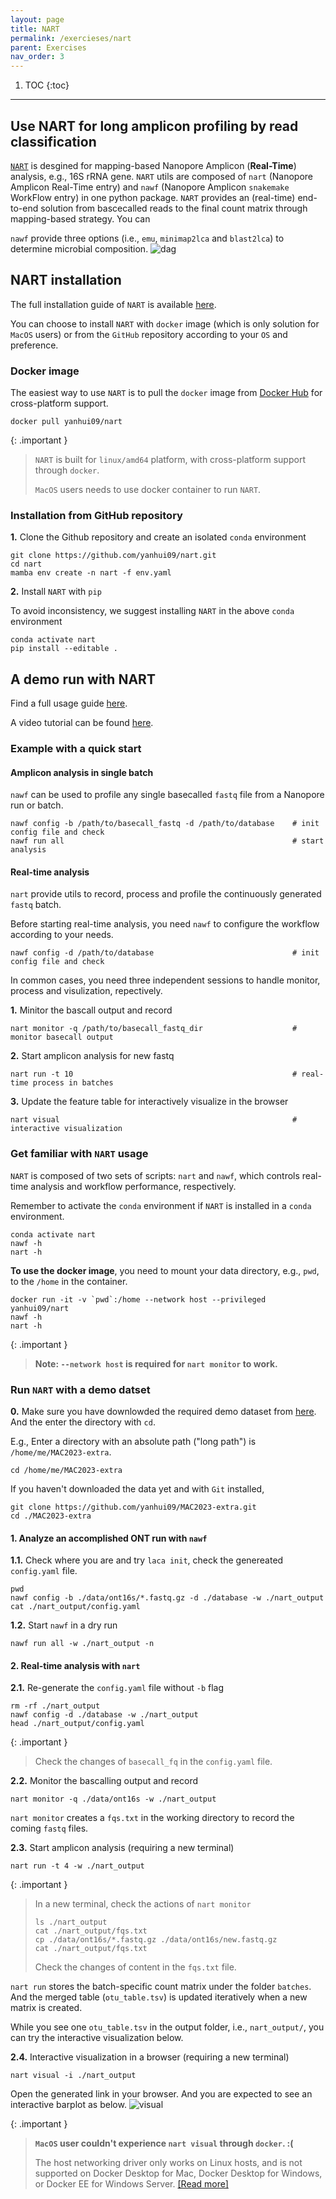 ```yaml
---
layout: page
title: NART
permalink: /exercieses/nart
parent: Exercises
nav_order: 3
---
```


1. TOC
{:toc}

---

## Use **NART** for long amplicon profiling by read classification

[`NART`](https://github.com/yanhui09/nart) is desgined for mapping-based Nanopore Amplicon (**Real-Time**) analysis, e.g., 16S rRNA gene.
`NART` utils are composed of `nart` (Nanopore Amplicon Real-Time entry) and `nawf` (Nanopore Amplicon `snakemake` WorkFlow entry) in one python package.
`NART` provides an (real-time) end-to-end solution from bascecalled reads to the final count matrix through mapping-based strategy. You can 

`nawf` provide three options (i.e., `emu`, `minimap2lca` and `blast2lca`) to determine microbial composition.
![dag](./assets/02_nart/dag.png)

## **NART** installation

The full installation guide of `NART` is available [here](https://github.com/yanhui09/nart).

You can choose to install `NART` with `docker` image (which is only solution for `MacOS` users) or from the `GitHub` repository according to your `OS` and preference.

### Docker image

The easiest way to use `NART` is to pull the `docker` image from [Docker Hub](https://hub.docker.com/r/yanhui09/nart) for cross-platform support.
```
docker pull yanhui09/nart
```

{: .important }
> `NART` is built for `linux/amd64` platform, with cross-platform support through `docker`. 
>
> `MacOS` users needs to use docker container to run `NART`.

### Installation from GitHub repository

**1.** Clone the Github repository and create an isolated `conda` environment
```
git clone https://github.com/yanhui09/nart.git
cd nart
mamba env create -n nart -f env.yaml 
```

**2.** Install `NART` with `pip`
      
To avoid inconsistency, we suggest installing `NART` in the above `conda` environment
```
conda activate nart
pip install --editable .
```

## A demo run with **NART**

Find a full usage guide [here](https://github.com/yanhui09/nart#usage).

A video tutorial can be found [here](https://www.youtube.com/watch?v=TkdJGLOscPg).

### Example with a quick start
#### **Amplicon analysis in single batch**
`nawf` can be used to profile any single basecalled `fastq` file from a Nanopore run or batch.
```
nawf config -b /path/to/basecall_fastq -d /path/to/database    # init config file and check
nawf run all                                                   # start analysis
```

#### **Real-time analysis**
`nart` provide utils to record, process and profile the continuously generated `fastq` batch.

Before starting real-time analysis, you need `nawf` to configure the workflow according to your needs. 
```
nawf config -d /path/to/database                               # init config file and check
```

In common cases, you need three independent sessions to handle monitor, process and visulization, repectively.

**1.** Minitor the bascall output and record
```
nart monitor -q /path/to/basecall_fastq_dir                    # monitor basecall output
```
**2.** Start amplicon analysis for new fastq
```
nart run -t 10                                                 # real-time process in batches
```
**3.** Update the feature table for interactively visualize in the browser
```
nart visual                                                    # interactive visualization
```

### Get familiar with `NART` usage

`NART` is composed of two sets of scripts: `nart` and `nawf`, which controls real-time analysis and workflow performance, respectively.

Remember to activate the `conda` environment if `NART` is installed in a `conda` environment.
```
conda activate nart
nawf -h
nart -h
```

**To use the docker image**, you need to mount your data directory, e.g., `pwd`, to the  `/home` in the container.
```
docker run -it -v `pwd`:/home --network host --privileged yanhui09/nart
nawf -h
nart -h
```

{: .important }
> **Note: `--network host` is required for `nart monitor` to work.**

### Run `NART` with a demo datset

**0.** Make sure you have downlowded the required demo dataset from [here](https://github.com/yanhui09/MAC2023-extra). And the enter the directory with `cd`. 

E.g., Enter a directory with an absolute path ("long path") is `/home/me/MAC2023-extra`.
```
cd /home/me/MAC2023-extra
```

If you haven't downloaded the data yet and with `Git` installed,

```
git clone https://github.com/yanhui09/MAC2023-extra.git
cd ./MAC2023-extra 
```

#### **1. Analyze an accomplished ONT run with `nawf`**

**1.1.** Check where you are and try `laca init`, check the genereated `config.yaml` file.
```
pwd
nawf config -b ./data/ont16s/*.fastq.gz -d ./database -w ./nart_output
cat ./nart_output/config.yaml
```

**1.2.** Start `nawf` in a dry run 
```
nawf run all -w ./nart_output -n
```

#### **2. Real-time analysis with `nart`**

**2.1.** Re-generate the `config.yaml` file without `-b` flag
```
rm -rf ./nart_output
nawf config -d ./database -w ./nart_output
head ./nart_output/config.yaml
```

{: .important }
> Check the changes of `basecall_fq` in the `config.yaml` file. 

**2.2.** Monitor the bascalling output and record
``` 
nart monitor -q ./data/ont16s -w ./nart_output
```

`nart monitor` creates a `fqs.txt` in the working directory to record the coming `fastq` files.

**2.3.** Start amplicon analysis (requiring a new terminal)
```
nart run -t 4 -w ./nart_output
```

{: .important }
> In a new terminal, check the actions of `nart monitor`
> ```
> ls ./nart_output
> cat ./nart_output/fqs.txt
> cp ./data/ont16s/*.fastq.gz ./data/ont16s/new.fastq.gz
> cat ./nart_output/fqs.txt
> ```
> 
> Check the changes of content in the `fqs.txt` file. 
 
`nart run` stores the batch-specific count matrix under the folder `batches`. 
And the merged table (`otu_table.tsv`) is updated iteratively when a new matrix is created.

While you see one `otu_table.tsv` in the output folder, i.e., `nart_output/`,
you can try the interactive visualization below.

**2.4.** Interactive visualization in a browser (requiring a new terminal)
```
nart visual -i ./nart_output
```

Open the generated link in your browser. And you are expected to see an interactive barplot as below.
![visual](./assets/02_nart/visual.png)

{: .important }
> **`MacOS` user couldn't experience `nart visual` through `docker`. :(**
>
> The host networking driver only works on Linux hosts, and is not supported on Docker Desktop for Mac, Docker Desktop for Windows, or Docker EE for Windows Server. [[Read more]](https://docs.docker.com/network/drivers/host/)